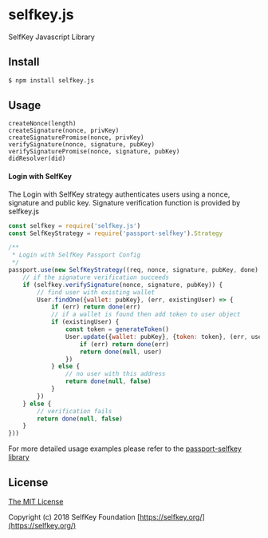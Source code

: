 # selfkey.js

SelfKey Javascript Library

## Install

```bash
$ npm install selfkey.js
```

## Usage

```	
createNonce(length)
createSignature(nonce, privKey)
createSignaturePromise(nonce, privKey)
verifySignature(nonce, signature, pubKey)
verifySignaturePromise(nonce, signature, pubKey)
didResolver(did)
```

#### Login with SelfKey

The Login with SelfKey strategy authenticates users using a nonce, signature and public key. Signature verification function is provided by selfkey.js

```js
const selfkey = require('selfkey.js')
const SelfKeyStrategy = require('passport-selfkey').Strategy

/**
 * Login with SelfKey Passport Config
 */
passport.use(new SelfKeyStrategy((req, nonce, signature, pubKey, done) => {
	// if the signature verification succeeds
	if (selfkey.verifySignature(nonce, signature, pubKey)) {
		// find user with existing wallet
		User.findOne({wallet: pubKey}, (err, existingUser) => {
			if (err) return done(err) 
			// if a wallet is found then add token to user object
			if (existingUser) {
				const token = generateToken()
				User.update({wallet: pubKey}, {token: token}, (err, user) => {
					if (err) return done(err)
					return done(null, user)
				})
			} else {
				// no user with this address
				return done(null, false)
			}
		})
	} else {
		// verification fails
		return done(null, false)
	}
}))
```

For more detailed usage examples please refer to the [passport-selfkey library](https://github.com/altninja/passport-selfkey)

## License

[The MIT License](http://opensource.org/licenses/MIT)

Copyright (c) 2018 SelfKey Foundation [https://selfkey.org/](https://selfkey.org/)

